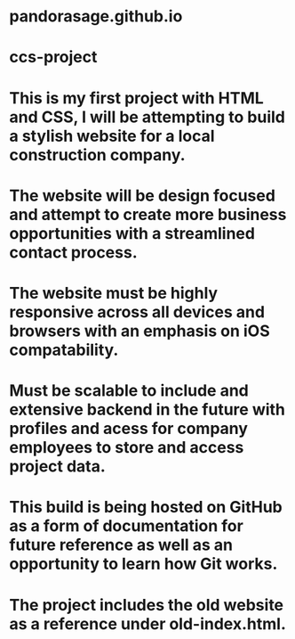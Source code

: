 # pandorasage.github.io
# ccs-project
#
# This is my first project with HTML and CSS, I will be attempting to build a stylish website for a local construction company.
# 
# The website will be design focused and attempt to create more business opportunities with a streamlined contact process.
# 
# The website must be highly responsive across all devices and browsers with an emphasis on iOS compatability.
# 
# Must be scalable to include and extensive backend in the future with profiles and acess for company employees to store and access project data.
#
# This build is being hosted on GitHub as a form of documentation for future reference as well as an opportunity to learn how Git works.
# 
# The project includes the old website as a reference under old-index.html.
